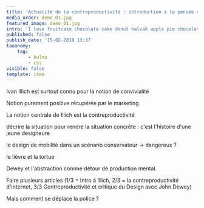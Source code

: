 ```yaml
---
title: 'Actualité de la contreproductivité : introduction à la pensée critique de Ivan Illich'
media_order: demo_01.jpg
featured_image: demo_01.jpg
intro: 'I love fruitcake chocolate cake donut halvah apple pie chocolate cake. Dessert cotton candy gummies candy carrot cake liquorice macaroon. Jelly dessert apple pie cotton candy brownie carrot cake. I love cotton candy tootsie roll croissant cake topping pastry.'
published: false
publish_date: '15-02-2018 13:37'
taxonomy:
    tag:
        - bulma
        - css
visible: false
template: item
---
```


Ivan Illich est surtout connu pour la notion de convivialité

Notion purement positive récupérée par le marketing


La notion centrale de Illich est la contreproductivité

décrire la situation pour rendre la situation concrête :  c'est l'histoire d'une jeune designeure

le design de mobilité dans un scénario conservateur -> dangereux ?

le lièvre et la tortue

Dewey et l'abstraction comme détour de production mental.

Faire plusieurs articles (1/3 = Intro à Illich, 2/3 = la contreproductivité d'internet, 3/3 Contreproductivité et critique du Design avec John Dewey)

Mais comment se déplace la police ?